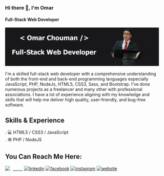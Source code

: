 ### Hi there 👋, I'm Omar 
#### Full-Stack Web Developer
![Full-Stack Web Developer](https://github.com/omarchouman/omarchouman/blob/main/Github%20Banner.jpg)

I'm a skilled full-stack web developer with a comprehensive understanding of both the front-end and back-end programming languages especially JavaScript, PHP, NodeJs, HTML5, CSS3, Sass, and Bootstrap. I've done numerous projects as a freelancer and many other with professional associations. I have a lot of experience aligning with my knowledge and skills that will help me deliver high quality, user-friendly, and bug-free software.

## Skills & Experience
. 💻 HTML5 / CSS3 / JavaScript <br>
. 🕸 PHP / NodeJS



## You Can Reach Me Here:
[<img style="color:white;" src='https://cdn.jsdelivr.net/npm/simple-icons@3.0.1/icons/github.svg' alt='github' height='40'>](https://github.com/omarchouman)  [<img src='https://cdn.jsdelivr.net/npm/simple-icons@3.0.1/icons/linkedin.svg' alt='linkedin' height='40'>](https://www.linkedin.com/in/https://www.linkedin.com/in/omar-chouman-3805a1183//)  [<img src='https://cdn.jsdelivr.net/npm/simple-icons@3.0.1/icons/facebook.svg' alt='facebook' height='40'>](https://www.facebook.com/https://www.facebook.com/omar.chouman.58/)  [<img src='https://cdn.jsdelivr.net/npm/simple-icons@3.0.1/icons/instagram.svg' alt='instagram' height='40'>](https://www.instagram.com/https://www.instagram.com/omar__chouman//)  [<img src='https://cdn.jsdelivr.net/npm/simple-icons@3.0.1/icons/icloud.svg' alt='website' height='40'>](https://omarchouman.github.io/)  

